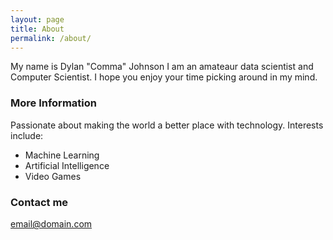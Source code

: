 ```yaml
---
layout: page
title: About
permalink: /about/
---
```


My name is Dylan "Comma" Johnson I am an amateaur data scientist and Computer Scientist. I hope you enjoy your time picking around in my mind. 

### More Information

Passionate about making the world a better place with technology. 
Interests include:
- Machine Learning 
- Artificial Intelligence
- Video Games

### Contact me

[email@domain.com](mailto:email@domain.com)
